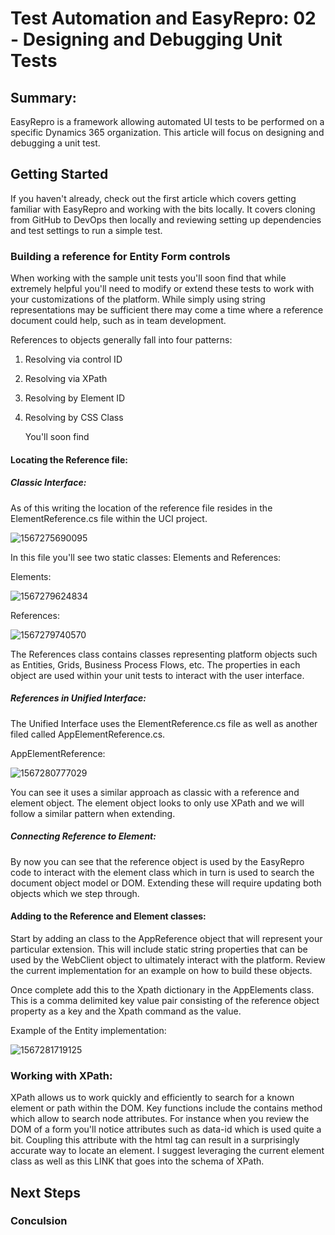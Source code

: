 # **Test Automation and EasyRepro: 02 - Designing and Debugging Unit Tests**

## Summary:

EasyRepro is a framework allowing automated UI tests to be performed on a specific Dynamics 365 organization. This article will focus on designing and debugging a unit test.

## Getting Started

If you haven't already, check out the first article which covers getting familiar with EasyRepro and working with the bits locally. It covers cloning from GitHub to DevOps then locally and reviewing setting up dependencies and test settings to run a simple test. 

### Building a reference for Entity Form controls

When working with the sample unit tests you'll soon find that while extremely helpful you'll need to modify or extend these tests to work with your customizations of the platform. While simply using string representations may be sufficient there may come a time where a reference document could help, such as in team development.

References to objects generally fall into four patterns:

1. Resolving via control ID

2. Resolving via XPath

3. Resolving by Element ID

4. Resolving by CSS Class

   

   You'll soon find

   

#### Locating the Reference file:

##### Classic Interface:

As of this writing the location of the reference file resides in the ElementReference.cs file within the UCI project.

![1567275690095](C:\Users\alyousse\AppData\Roaming\Typora\typora-user-images\1567275690095.png)

In this file you'll see two static classes: Elements and References:

Elements:

![1567279624834](C:\Users\alyousse\AppData\Roaming\Typora\typora-user-images\1567279624834.png)

References:

![1567279740570](C:\Users\alyousse\AppData\Roaming\Typora\typora-user-images\1567279740570.png)

The References class contains classes representing platform objects such as Entities, Grids, Business Process Flows, etc. The properties in each object are used within your unit tests to interact with the user interface.

##### References in Unified Interface:

The Unified Interface uses the ElementReference.cs file as well as another filed called AppElementReference.cs.

AppElementReference:

![1567280777029](C:\Users\alyousse\AppData\Roaming\Typora\typora-user-images\1567280777029.png)

You can see it uses a similar approach as classic with a reference and element object. The element object looks to only use XPath and we will follow a similar pattern when extending.

##### Connecting Reference to Element:

By now you can see that the reference object is used by the EasyRepro code to interact with the element class which in turn is used to search the document object model or DOM. Extending these will require updating both objects which we step through.

#### Adding to the Reference and Element classes:

Start by adding an class to the AppReference object that will represent your particular extension. This will include static string properties that can be used by the WebClient object to ultimately interact with the platform. Review the current implementation for an example on how to build these objects.

Once complete add this to the Xpath dictionary in the AppElements class. This is a comma delimited key value pair consisting of the reference object property as a key and the Xpath command as the value.

Example of the Entity implementation:

![1567281719125](C:\Users\alyousse\AppData\Roaming\Typora\typora-user-images\1567281719125.png)



### Working with XPath:

XPath allows us to work quickly and efficiently to search for a known element or path within the DOM. Key functions include the contains method which allow to search node attributes. For instance when you review the DOM of a form you'll notice attributes such as data-id which is used quite a bit. Coupling this attribute with the html tag can result in a surprisingly accurate way to locate an element. I suggest leveraging the current element class as well as this LINK that goes into the schema of XPath.





## Next Steps

### Conculsion